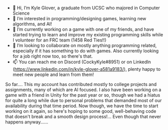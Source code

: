 - 👋  Hi, I’m Kyle Glover, a graduate from UCSC who majored in Computer Science
- 👀  I’m interested in programming/designing games, learning new algorithms, and AI!
- 🌱  I’m currently working on a game with one of my friends, and have started trying to learn and improve my existing programming skills while I volunteer for an FRC team (1458 Red Ties!!) 
- 💞️  I’m looking to collaborate on mostly anything programming related, especially if it has something to do with games. Also currently looking for a job right now too, so there's that.
- 📫  You can reach me on Discord (CockyKyle#8951) or on LinkedIn (https://www.linkedin.com/in/kyle-glover-a581a9183/), plenty happy to meet new people and learn from them!

So far....
  This my account has contributed mostly to college projects and assignments, many of which are AI focused. I also have been working on a game with a friend in Unity for the past year or so, though we had a hiatus for quite a long while due to personal problems that demanded most of our availability during that time period. Now though, we have the time to start working on it again, so here's hoping to some good, well-behaving code that doesn't break and a smooth design process!... Even though that never happens anyway......

<!---
CockyKyle/CockyKyle is a ✨ special ✨ repository because its `README.md` (this file) appears on your GitHub profile.
You can click the Preview link to take a look at your changes.
--->
